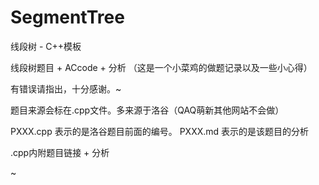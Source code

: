 # SegmentTree

线段树 - C++模板

线段树题目 + ACcode + 分析 （这是一个小菜鸡的做题记录以及一些小心得）

有错误请指出，十分感谢。~

题目来源会标在.cpp文件。多来源于洛谷（QAQ萌新其他网站不会做）

PXXX.cpp 表示的是洛谷题目前面的编号。
PXXX.md 表示的是该题目的分析

.cpp内附题目链接 + 分析

~
